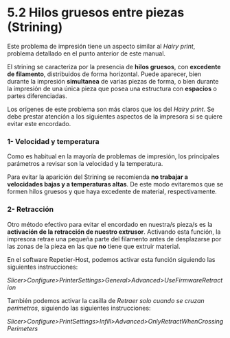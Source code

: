 # 5.2 Hilos gruesos entre piezas (Strining)

Este problema de impresión tiene un aspecto similar al *Hairy print*, problema detallado en el punto anterior de este manual.

El strining se caracteriza por la presencia de **hilos gruesos**, con **excedente de filamento**, distribuidos de forma horizontal. Puede aparecer, bien durante la impresión **simultanea** de varias piezas de forma, o bien durante la impresión de una única pieza que posea una estructura con **espacios** o partes diferenciadas.

Los orígenes de este problema son más claros que los del *Hairy print*. Se debe prestar atención a los siguientes aspectos de la impresora si se quiere evitar este encordado.


### **1- Velocidad y temperatura**

Como es habitual en la mayoría de problemas de impresión, los principales parámetros a revisar son la velocidad y la temperatura.

Para evitar la aparición del Strining se recomienda **no trabajar a velocidades bajas y a temperaturas altas**. De este modo evitaremos que se formen hilos gruesos y que haya excedente de material, respectivamente.


### 2- Retracción

Otro método efectivo para evitar el encordado en nuestra/s pieza/s es la **activación de la retracción de nuestro extrusor**. Activando esta función, la impresora retrae una pequeña parte del filamento antes de desplazarse por las zonas de la pieza en las que **no** tiene que extruir material.

En el software Repetier-Host, podemos activar esta función siguiendo las siguientes instrucciones:

*Slicer>Configure>PrinterSettings>General>Advanced>UseFirmwareRetraction*

También podemos activar la casilla de *Retraer solo cuando se cruzan perímetros*, siguiendo las siguientes instrucciones:

*Slicer>Configure>PrintSettings>Infill>Advanced>OnlyRetractWhenCrossingPerimeters*

